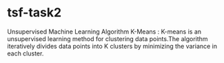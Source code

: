 # tsf-task2
Unsupervised  Machine Learning Algorithm
K-Means : K-means is an unsupervised learning method for clustering data points.The algorithm
iteratively divides data points into K clusters by minimizing the variance in each cluster.
